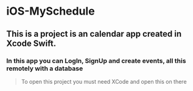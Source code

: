 # iOS-MySchedule


## This is a project is an calendar app created in Xcode Swift.
### In this app you can LogIn, SignUp and create events, all this remotely with a database

> To open this project you must need XCode and open this on there
